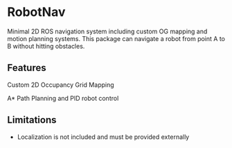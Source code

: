 # RobotNav
Minimal 2D ROS navigation system including custom OG mapping and motion planning systems. 
This package can navigate a robot from point A to B without hitting obstacles.

## Features

Custom 2D Occupancy Grid Mapping

A* Path Planning and PID robot control

## Limitations
- Localization is not included and must be provided externally
